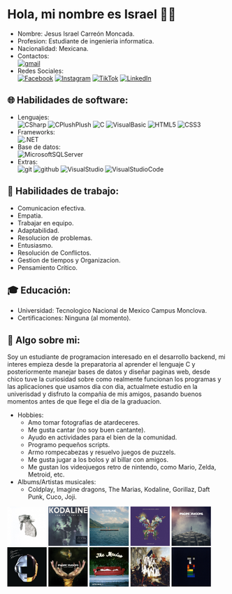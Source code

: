 # Hola, mi nombre es Israel 👋🏻 ###
- Nombre: Jesus Israel Carreón Moncada.
- Profesion: Estudiante de ingenieria informatica.
- Nacionalidad: Mexicana.
- Contactos:</br>
[![gmail](https://img.shields.io/badge/israelcarreon992%40gmail.com-EA4335?style=for-the-badge&logo=gmail&logoColor=white&labelColor=black)]()</br>
- Redes Sociales:</br>
[![Facebook](https://img.shields.io/badge/Facebook-@IsraelMoncada-0866FF?style=for-the-badge&logo=facebook&logoColor=white&labelColor=black)](https://facebook.com/israelmoncada22)
[![Instagram](https://img.shields.io/badge/Instagram-@IsraelMoncada-E4405F?style=for-the-badge&logo=Instagram&logoColor=white&labelColor=black)](https://www.instagram.com/israelmoncada05/)
[![TikTok](https://img.shields.io/badge/TikTok-@IsraelMoncada-32E476?style=for-the-badge&logo=tiktok&logoColor=white&labelColor=black)](https://www.tiktok.com/@israelcm22?lang=es)
[![LinkedIn](https://img.shields.io/badge/LinkedIn-IsraelMoncada-F22F46?style=for-the-badge&logo=linkedin&logoColor=white&labelColor=black)](https://www.linkedin.com/in/jesus-isrrael-carreon-moncada-108b63292?utm_source=share&utm_campaign=share_via&utm_content=profile&utm_medium=android_app)</br>

## 🌐 Habilidades de software:
- Lenguajes:</br>
![CSharp](https://img.shields.io/badge/C%20Sharp-512BD4?style=for-the-badge&logo=CSharp&logoColor=white&labelColor=black)
![CPlushPlush](https://img.shields.io/badge/C%20Plush%20Plush-00599C?style=for-the-badge&logo=C%2B%2B&logoColor=white&labelColor=black)
![C](https://img.shields.io/badge/C-A8B9CC?style=for-the-badge&logo=C&logoColor=white&labelColor=black)
![VisualBasic](https://img.shields.io/badge/Visual%20Basic-512BD4?style=for-the-badge&logo=Visual%20Basic&logoColor=white&labelColor=black)
![HTML5](https://img.shields.io/badge/HTML-E34F26?style=for-the-badge&logo=HTML5&logoColor=white&labelColor=black)
![CSS3](https://img.shields.io/badge/CSS-1572B6?style=for-the-badge&logo=css3&logoColor=white&labelColor=black)</br>
- Frameworks:</br>
![.NET](https://img.shields.io/badge/.NET-512BD4?style=for-the-badge&logo=.NET&logoColor=white&labelColor=black)</br>
- Base de datos:</br>
![MicrosoftSQLServer](https://img.shields.io/badge/Microsoft%20SQL%20Server-CC2927?style=for-the-badge&logo=Microsoft%20SQL%20Server&logoColor=white&labelColor=black)
- Extras:</br>
![git](https://img.shields.io/badge/Git-0866FF?style=for-the-badge&logo=git&logoColor=white&labelColor=black)
![github](https://img.shields.io/badge/GitHub-179287?style=for-the-badge&logo=github&logoColor=white&labelColor=black)
![VisualStudio](https://img.shields.io/badge/Visual%20Studio-5C2D91?style=for-the-badge&logo=Visual%20Studio&logoColor=white&labelColor=black)
![VisualStudioCode](https://img.shields.io/badge/Visual%20Studio%20Code-007ACC?style=for-the-badge&logo=Visual%20Studio%20code&logoColor=white&labelColor=black)

## 💼 Habilidades de trabajo:
- Comunicacion efectiva.
- Empatia.
- Trabajar en equipo.
- Adaptabilidad.
- Resolucion de problemas.
- Entusiasmo.
- Resolución de Conflictos.
- Gestion de tiempos y Organizacion.
- Pensamiento Crítico.

## 🎓 Educación:
- Universidad: Tecnologico Nacional de Mexico Campus Monclova.
- Certificaciones: Ninguna (al momento).

## 🙂 Algo sobre mi:
Soy un estudiante de programacion interesado en el desarrollo backend, mi interes empieza desde la preparatoria al aprender el lenguaje C y posteriormente manejar bases de datos y diseñar paginas web, desde chico tuve la curiosidad sobre como realmente funcionan los programas y las aplicaciones que usamos dia con dia, actualmete estudio en la univerisdad y disfruto la compañia de mis amigos, pasando buenos momentos antes de que llege el dia de la graduacion.
</br>
- Hobbies:
  - Amo tomar fotografias de atardeceres.
  - Me gusta cantar (no soy buen cantante).
  - Ayudo en actividades para el bien de la comunidad.
  - Programo pequeños scripts.
  - Armo rompecabezas y resuelvo juegos de puzzels.
  - Me gusta jugar a los bolos y al billar con amigos.
  - Me gustan los videojuegos retro de nintendo, como Mario, Zelda, Metroid, etc.</br>
- Albums/Artistas musicales:
  - Coldplay, Imagine dragons, The Marias, Kodaline, Gorillaz, Daft Punk, Cuco, Joji.
<span>
  <img src="https://github.com/IsraelCarry22/IsraelCarry22/blob/main/A%20Rush%20Of%20blood%20To%20The%20Head.jpg" alt="Portada de album" width="90">
  <img src="https://github.com/IsraelCarry22/IsraelCarry22/blob/main/Coming%20Up%20For%20Air.jpg" alt="Portada de album" width="90">
  <img src="https://github.com/IsraelCarry22/IsraelCarry22/blob/main/In%20A%20Perfect%20World.jpg" alt="Portada de album" width="90">
  <img src="https://github.com/IsraelCarry22/IsraelCarry22/blob/main/Live%20in%20Buenos%20Aires.jpg" alt="Portada de album" width="90">
  <img src="https://github.com/IsraelCarry22/IsraelCarry22/blob/main/Night%20Visions.jpg" alt="Portada de album" width="90">
  <img src="https://github.com/IsraelCarry22/IsraelCarry22/blob/main/Random%20Access%20Memories.jpg" alt="Portada de album" width="90">
  <img src="https://github.com/IsraelCarry22/IsraelCarry22/blob/main/Smoke%20%2B%20Mirrors.jpg" alt="Portada de album" width="90">
  <img src="https://github.com/IsraelCarry22/IsraelCarry22/blob/main/Superclean%20Vol%20II.jpg" alt="Portada de album" width="90">
  <img src="https://github.com/IsraelCarry22/IsraelCarry22/blob/main/Viva%20la%20Vida%20Or%20Death%20And%20All%20His%20Friends.jpg" alt="Portada de album" width="90">
  <img src="https://github.com/IsraelCarry22/IsraelCarry22/blob/main/X%26Y.jpg" alt="Portada de album" width="90">
</span>

